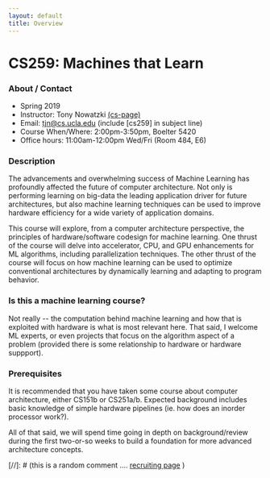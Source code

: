 ```yaml
---
layout: default
title: Overview
---
```


# CS259: Machines that Learn
 
### About / Contact

* Spring 2019
* Instructor: Tony Nowatzki  [(cs-page)](http://web.cs.ucla.edu/~tjn)
* Email: tjn@cs.ucla.edu (include [cs259] in subject line)
* Course When/Where: 2:00pm-3:50pm, Boelter 5420 
* Office hours: 11:00am-12:00pm Wed/Fri  (Room 484, E6)

### Description

The advancements and overwhelming success of Machine Learning has profoundly affected the future of
computer architecture. Not only is performing learning on big-data the leading application driver for future
architectures, but also machine learning techniques can be used to improve hardware efficiency for a wide
variety of application domains.

This course will explore, from a computer architecture perspective, the principles of hardware/software
codesign for machine learning. One thrust of the course will delve into accelerator, CPU, and GPU enhancements
for ML algorithms, including parallelization techniques. The other thrust of the course will
focus on how machine learning can be used to optimize conventional architectures by dynamically learning
and adapting to program behavior.

### Is this a machine learning course?

Not really -- the computation behind machine learning and how that is exploited with 
hardware is what is most relevant here.  That said, I welcome ML experts, or even projects
that focus on the algorithm aspect of a problem (provided there is some relationship to hardware or
hardware suppport).

### Prerequisites

It is recommended that you have taken some course about computer architecture,
either CS151b or CS251a/b.  Expected background includes basic knowledge of
simple hardware pipelines (ie. how does an inorder processor work?).

All of that said, we will spend time going in depth on background/review during
the first two-or-so weeks to build a foundation for more advanced architecture
concepts.

[//]: # (this is a random comment  .... [recruiting page]({{site.baseurl}}/08-recruiting/)  )
